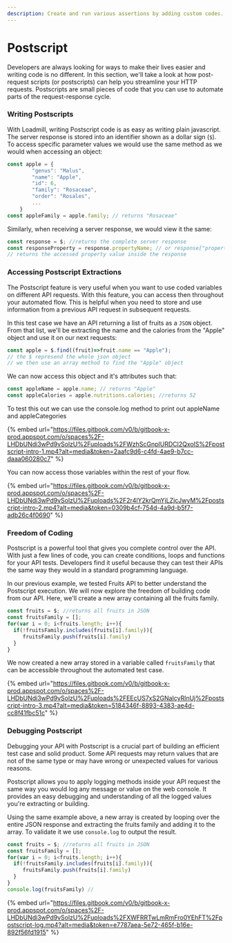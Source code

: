 ```yaml
---
description: Create and run various assertions by adding custom codes.
---
```


# Postscript

Developers are always looking for ways to make their lives easier and writing code is no different. In this section, we'll take a look at how post-request scripts (or postscripts) can help you streamline your HTTP requests. Postscripts are small pieces of code that you can use to automate parts of the request-response cycle.

### Writing Postscripts

With Loadmill, writing Postscript code is as easy as writing plain javascript. The server response is stored into an identifier shown as a dollar sign (`$`). To access specific parameter values we would use the same method as we would when accessing an object:

```javascript
const apple = {
        "genus": "Malus",
        "name": "Apple",
        "id": 6,
        "family": "Rosaceae",
        "order": "Rosales",
        ...
    }
const appleFamily = apple.family; // returns "Rosaceae"
```

Similarly, when receiving a server response, we would view it the same:

```javascript
const response = $; //returns the complete server response
const responseProperty = response.propertyName; // or response["propertyNameavascript"]
// returns the accessed property value inside the response
```

### Accessing Postscript Extractions

The Postscript feature is very useful when you want to use coded variables on different API requests. With this feature, you can access then throughout your automated flow. This is helpful when you need to store and use information from a previous API request in subsequent requests.

In this test case we have an API returning a list of fruits as a `JSON` object. \
From that list, we'll be extracting the name and the calories from the "Apple" object and use it on our next requests:

```javascript
const apple = $.find((fruit)=>fruit.name == "Apple");
// the $ represend the whole json object
// we then use an array method to find the "Apple" object
```

We can now access this object and it's attributes such that:

```javascript
const appleName = apple.name; // returns "Apple"
const appleCalories = apple.nutritions.calories; //returns 52
```

To test this out we can use the console.log method to print out appleName and appleCategories

{% embed url="https://files.gitbook.com/v0/b/gitbook-x-prod.appspot.com/o/spaces%2F-LHDbUNdi3wPd9vSolzU%2Fuploads%2FWzhScGnpIURDCl2QxolS%2Fpostscript-intro-1.mp4?alt=media&token=2aafc9d6-c4fd-4ae9-b7cc-daaa060280c7" %}

You can now access those variables within the rest of your flow.

{% embed url="https://files.gitbook.com/v0/b/gitbook-x-prod.appspot.com/o/spaces%2F-LHDbUNdi3wPd9vSolzU%2Fuploads%2F2r4lY2krQmYjLZjcJwyM%2Fpostscript-intro-2.mp4?alt=media&token=0309b4cf-754d-4a9d-b5f7-adb26c4f0690" %}

### Freedom of Coding

Postscript is a powerful tool that gives you complete control over the API. With just a few lines of code, you can create conditions, loops and functions for your API tests. Developers find it useful because they can test their APIs the same way they would in a standard programming language.

In our previous example, we tested Fruits API to better understand the Postscript execution. We will now explore the freedom of building code from our API. Here, we'll create a new array containing all the fruits family.

```javascript
const fruits = $; //returns all fruits in JSON
const fruitsFamily = [];
for(var i = 0; i<fruits.length; i++){
  if(!fruitsFamily.includes(fruits[i].family)){
     fruitsFamily.push(fruits[i].family)
  }
}
```

We now created a new array stored in a variable called `fruitsFamily` that can be accessible throughout the automated test case.

{% embed url="https://files.gitbook.com/v0/b/gitbook-x-prod.appspot.com/o/spaces%2F-LHDbUNdi3wPd9vSolzU%2Fuploads%2FEEcUS7xS2GNaIcyRlnUj%2Fpostscript-intro-3.mp4?alt=media&token=5184346f-8893-4383-ae4d-cc8f41fbc51c" %}

### Debugging Postscript

Debugging your API with Postscript is a crucial part of building an efficient test case and solid product. Some API requests may return values that are not of the same type or may have wrong or unexpected values for various reasons.&#x20;

Postscript allows you to apply logging methods inside your API request the same way you would log any message or value on the web console. It provides an easy debugging and understanding of all the logged values you're extracting or building.&#x20;

Using the same example above, a new array is created by looping over the entire JSON response and extracting the fruits family and adding it to the array. To validate it we use `console.log` to output the result.

```javascript
const fruits = $; //returns all fruits in JSON
const fruitsFamily = [];
for(var i = 0; i<fruits.length; i++){
  if(!fruitsFamily.includes(fruits[i].family)){
     fruitsFamily.push(fruits[i].family)
  }
}
console.log(fruitsFamily) //
```

{% embed url="https://files.gitbook.com/v0/b/gitbook-x-prod.appspot.com/o/spaces%2F-LHDbUNdi3wPd9vSolzU%2Fuploads%2FXWFRRTwLmRmFro0YEhFT%2Fpostscript-log.mp4?alt=media&token=e7787aea-5e72-465f-b16e-892f56fd1915" %}
